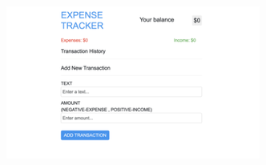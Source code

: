 ![Alt text](https://github.com/Aya-Jafar/Vanila-JS/blob/main/expenss-tracker/Screenshot%202023-06-21%20at%205.43.24%20PM.png)
